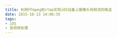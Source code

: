 ```yaml
---
title: 利用FFmpeg和rtmp实现iOS设备上摄像头视频流的推送
date: 2015-10-13 14:06:55
tags:
- iOS
- 音视频处理
---
```


<!-- more -->